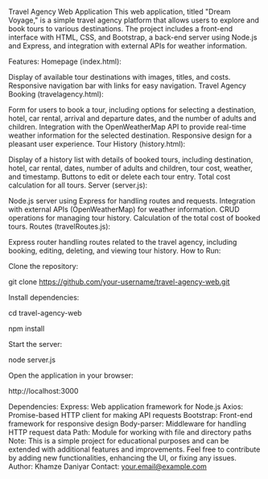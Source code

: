 Travel Agency Web Application
This web application, titled "Dream Voyage," is a simple travel agency platform that allows users to explore and book tours to various destinations. The project includes a front-end interface with HTML, CSS, and Bootstrap, a back-end server using Node.js and Express, and integration with external APIs for weather information.

Features:
Homepage (index.html):

Display of available tour destinations with images, titles, and costs.
Responsive navigation bar with links for easy navigation.
Travel Agency Booking (travelagency.html):

Form for users to book a tour, including options for selecting a destination, hotel, car rental, arrival and departure dates, and the number of adults and children.
Integration with the OpenWeatherMap API to provide real-time weather information for the selected destination.
Responsive design for a pleasant user experience.
Tour History (history.html):

Display of a history list with details of booked tours, including destination, hotel, car rental, dates, number of adults and children, tour cost, weather, and timestamp.
Buttons to edit or delete each tour entry.
Total cost calculation for all tours.
Server (server.js):

Node.js server using Express for handling routes and requests.
Integration with external APIs (OpenWeatherMap) for weather information.
CRUD operations for managing tour history.
Calculation of the total cost of booked tours.
Routes (travelRoutes.js):

Express router handling routes related to the travel agency, including booking, editing, deleting, and viewing tour history.
How to Run:

Clone the repository:

git clone https://github.com/your-username/travel-agency-web.git

Install dependencies:

cd travel-agency-web

npm install

Start the server:

node server.js

Open the application in your browser:

http://localhost:3000

Dependencies:
Express: Web application framework for Node.js
Axios: Promise-based HTTP client for making API requests
Bootstrap: Front-end framework for responsive design
Body-parser: Middleware for handling HTTP request data
Path: Module for working with file and directory paths
Note:
This is a simple project for educational purposes and can be extended with additional features and improvements.
Feel free to contribute by adding new functionalities, enhancing the UI, or fixing any issues.
Author:
Khamze Daniyar
Contact: your.email@example.com
